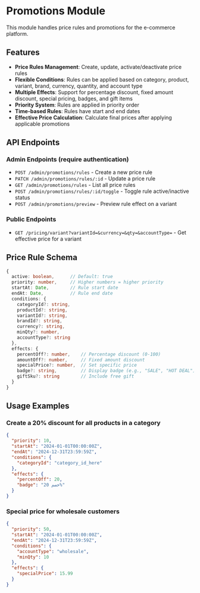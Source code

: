# Promotions Module

This module handles price rules and promotions for the e-commerce platform.

## Features

- **Price Rules Management**: Create, update, activate/deactivate price rules
- **Flexible Conditions**: Rules can be applied based on category, product, variant, brand, currency, quantity, and account type
- **Multiple Effects**: Support for percentage discount, fixed amount discount, special pricing, badges, and gift items
- **Priority System**: Rules are applied in priority order
- **Time-based Rules**: Rules have start and end dates
- **Effective Price Calculation**: Calculate final prices after applying applicable promotions

## API Endpoints

### Admin Endpoints (require authentication)

- `POST /admin/promotions/rules` - Create a new price rule
- `PATCH /admin/promotions/rules/:id` - Update a price rule
- `GET /admin/promotions/rules` - List all price rules
- `POST /admin/promotions/rules/:id/toggle` - Toggle rule active/inactive status
- `POST /admin/promotions/preview` - Preview rule effect on a variant

### Public Endpoints

- `GET /pricing/variant?variantId=&currency=&qty=&accountType=` - Get effective price for a variant

## Price Rule Schema

```typescript
{
  active: boolean,      // Default: true
  priority: number,     // Higher numbers = higher priority
  startAt: Date,        // Rule start date
  endAt: Date,          // Rule end date
  conditions: {
    categoryId?: string,
    productId?: string,
    variantId?: string,
    brandId?: string,
    currency?: string,
    minQty?: number,
    accountType?: string
  },
  effects: {
    percentOff?: number,    // Percentage discount (0-100)
    amountOff?: number,     // Fixed amount discount
    specialPrice?: number,  // Set specific price
    badge?: string,         // Display badge (e.g., "SALE", "HOT DEAL")
    giftSku?: string        // Include free gift
  }
}
```

## Usage Examples

### Create a 20% discount for all products in a category
```json
{
  "priority": 10,
  "startAt": "2024-01-01T00:00:00Z",
  "endAt": "2024-12-31T23:59:59Z",
  "conditions": {
    "categoryId": "category_id_here"
  },
  "effects": {
    "percentOff": 20,
    "badge": "خصم 20%"
  }
}
```

### Special price for wholesale customers
```json
{
  "priority": 50,
  "startAt": "2024-01-01T00:00:00Z",
  "endAt": "2024-12-31T23:59:59Z",
  "conditions": {
    "accountType": "wholesale",
    "minQty": 10
  },
  "effects": {
    "specialPrice": 15.99
  }
}
```
